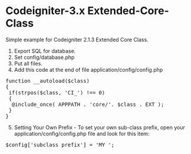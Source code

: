 Codeigniter-3.x 
Extended-Core-Class
===============================

Simple example for Codeigniter 2.1.3 Extended Core Class.

1. Export SQL for database.
2. Set config/database.php
3. Put all files.
4. Add this code at the end of file application/config/config.php

<pre>
function __autoload($class)
{
 if(strpos($class, 'CI_') !== 0)
 {
  @include_once( APPPATH . 'core/'. $class . EXT );
 }
}
</pre>

5. Setting Your Own Prefix - To set your own sub-class prefix, open your application/config/config.php file and look for this item:

<pre>
$config['subclass_prefix'] = 'MY_';
</pre>
